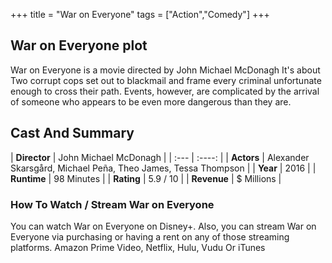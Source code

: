 +++
title = "War on Everyone"
tags = ["Action","Comedy"]
+++
## War on Everyone plot
War on Everyone is a movie directed by John Michael McDonagh It's about Two corrupt cops set out to blackmail and frame every criminal unfortunate enough to cross their path. Events, however, are complicated by the arrival of someone who appears to be even more dangerous than they are.
## Cast And Summary
| **Director**      | John Michael McDonagh |
    | :---        |    :----:   |
    |  **Actors** | Alexander Skarsgård, Michael Peña, Theo James, Tessa Thompson |
    | **Year**   | 2016    |
    |  **Runtime** | 98 Minutes |
    |  **Rating** | 5.9 / 10 | 
    |  **Revenue** | $ Millions |
### How To Watch / Stream War on Everyone
You can watch War on Everyone on Disney+.
Also, you can stream War on Everyone via purchasing or having a rent on any of those streaming platforms.
Amazon Prime Video, Netflix, Hulu, Vudu Or iTunes